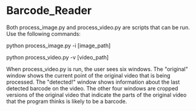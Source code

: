 # Barcode_Reader

Both process_image.py and process_video.py are scripts that can be run. Use the following commands: 

  python process_image.py -i [image_path]
  
  python process_video.py -v [video_path]
  
When process_video.py is run, the user sees six windows. The "original" window shows the current point of 
the original video that is being processed. The "detected!" window shows information about the last detected
barcode on the video. The other four windows are cropped versions of the original video that indicate the 
parts of the original video that the program thinks is likely to be a barcode. 
